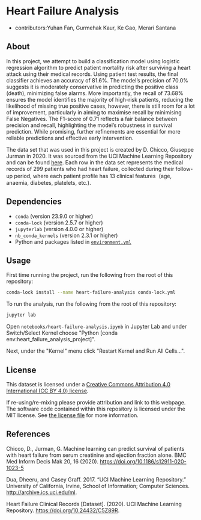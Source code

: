 # Heart Failure Analysis

-   contributors:Yuhan Fan, Gurmehak Kaur, Ke Gao, Merari Santana

## About

In this project, we attempt to build a classification model using logistic regression algorithm to predict patient mortality risk after surviving a heart attack using their medical records. Using patient test results, the final classifier achieves an accuracy of 81.6%. The model’s precision of 70.0% suggests it is moderately conservative in predicting the positive class (death), minimizing false alarms. More importantly, the recall of 73.68% ensures the model identifies the majority of high-risk patients, reducing the likelihood of missing true positive cases, however, there is still room for a lot of improvement, particularly in aiming to maximise recall by minimising False Negatives. The F1-score of 0.71 reflects a fair balance between precision and recall, highlighting the model’s robustness in survival prediction. While promising, further refinements are essential for more reliable predictions and effective early intervention.

The data set that was used in this project is created by D. Chicco, Giuseppe Jurman in 2020. It was sourced from the UCI Machine Learning Repository and can be found [here](https://archive.ics.uci.edu/dataset/519/heart+failure+clinical+records). Each row in the data set represents the medical records of 299 patients who had heart failure, collected during their follow-up period, where each patient profile has 13 clinical features（age, anaemia, diabetes, platelets, etc.).

## Dependencies

-   `conda` (version 23.9.0 or higher)
-   `conda-lock` (version 2.5.7 or higher)
-   `jupyterlab` (version 4.0.0 or higher)
-   `nb_conda_kernels` (version 2.3.1 or higher)
-   Python and packages listed in [`environment.yml`](environment.yml)

## Usage

First time running the project, run the following from the root of this repository:

``` bash
conda-lock install --name heart-failure-analysis conda-lock.yml
```

To run the analysis, run the following from the root of this repository:

``` bash
jupyter lab 
```

Open `notebooks/heart-failure-analysis.ipynb` in Jupyter Lab and under Switch/Select Kernel choose "Python [conda env:heart_failure_analysis_project]".

Next, under the "Kernel" menu click "Restart Kernel and Run All Cells...".

## License

This dataset is licensed under a [Creative Commons Attribution 4.0 International (CC BY 4.0) license](https://creativecommons.org/licenses/by/4.0/legalcode).

If re-using/re-mixing please provide attribution and link to this webpage. The software code contained within this repository is licensed under the MIT license. See [the license file](LICENSE.md) for more information.

## References

Chicco, D., Jurman, G. Machine learning can predict survival of patients with heart failure from serum creatinine and ejection fraction alone. BMC Med Inform Decis Mak 20, 16 (2020). <https://doi.org/10.1186/s12911-020-1023-5>

Dua, Dheeru, and Casey Graff. 2017. “UCI Machine Learning Repository.” University of California, Irvine, School of Information; Computer Sciences. <http://archive.ics.uci.edu/ml>.

Heart Failure Clinical Records [Dataset]. (2020). UCI Machine Learning Repository. <https://doi.org/10.24432/C5Z89R>.
